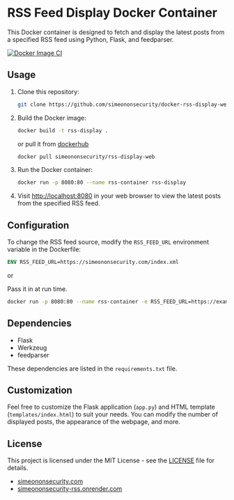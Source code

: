 # RSS Feed Display Docker Container

This Docker container is designed to fetch and display the latest posts from a specified RSS feed using Python, Flask, and feedparser.

[![Docker Image CI](https://github.com/simeononsecurity/docker-rss-display-web/actions/workflows/docker-image.yml/badge.svg)](https://github.com/simeononsecurity/docker-rss-display-web/actions/workflows/docker-image.yml)

## Usage

1. Clone this repository:

    ```bash
    git clone https://github.com/simeononsecurity/docker-rss-display-web
    ```

2. Build the Docker image:

    ```bash
    docker build -t rss-display .
    ```

    or pull it from [dockerhub](https://hub.docker.com/r/simeononsecurity/rss-display-web)


    ```bash
    docker pull simeononsecurity/rss-display-web
    ```


3. Run the Docker container:

    ```bash
    docker run -p 8080:80 --name rss-container rss-display
    ```

4. Visit [http://localhost:8080](http://localhost:8080) in your web browser to view the latest posts from the specified RSS feed.

## Configuration

To change the RSS feed source, modify the `RSS_FEED_URL` environment variable in the Dockerfile:

```Dockerfile
ENV RSS_FEED_URL=https://simeononsecurity.com/index.xml
```
or

Pass it in at run time.

```bash
docker run -p 8080:80 --name rss-container -e RSS_FEED_URL=https://example.com/rss.xml rss-display
```
## Dependencies

- Flask
- Werkzeug
- feedparser

These dependencies are listed in the `requirements.txt` file.

## Customization

Feel free to customize the Flask application (`app.py`) and HTML template (`templates/index.html`) to suit your needs. You can modify the number of displayed posts, the appearance of the webpage, and more.

## License

This project is licensed under the MIT License - see the [LICENSE](LICENSE) file for details.


- [simeononsecurity.com](https://simeononsecurity.com)
- [simeononsecurity-rss.onrender.com](https://simeononsecurity-rss.onrender.com/)
